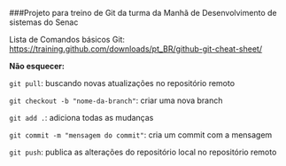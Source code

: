###Projeto para treino de Git da turma da Manhã de Desenvolvimento de sistemas do Senac

Lista de Comandos básicos Git: https://training.github.com/downloads/pt_BR/github-git-cheat-sheet/

**Não esquecer:**

`git pull`: buscando novas atualizações no repositório remoto

`git checkout -b "nome-da-branch"`: criar uma nova branch

`git add .`: adiciona todas as mudanças

`git commit -m "mensagem do commit"`: cria um commit com a mensagem

`git push`: publica as alterações do repositório local no repositório remoto